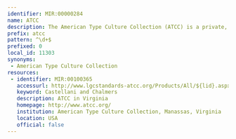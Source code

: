 ```yaml
---
identifier: MIR:00000284
name: ATCC
description: The American Type Culture Collection (ATCC) is a private, nonprofit biological resource center whose mission focuses on the acquisition, authentication, production, preservation, development and distribution of standard reference microorganisms, cell lines and other materials for research in the life sciences.
prefix: atcc
pattern: ^\d+$
prefixed: 0
local_id: 11303
synonyms:
 - American Type Culture Collection
resources:
 - identifier: MIR:00100365
   accessurl: http://www.lgcstandards-atcc.org/Products/All/${lid}.aspx
   keyword: Castellani and Chalmers
   description: ATCC in Virginia
   homepage: http://www.atcc.org/
   institution: American Type Culture Collection, Manassas, Virginia
   location: USA
   official: false
---
```

